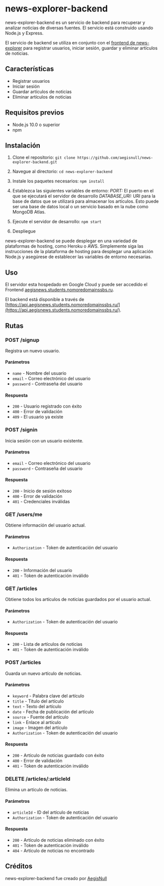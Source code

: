 # news-explorer-backend

news-explorer-backend es un servicio de backend para recuperar y analizar noticias de diversas fuentes. El servicio está construido usando Node.js y Express.

El servicio de backend se utiliza en conjunto con el [frontend de news-explorer](https://github.com/aegisnull/news-explorer-frontend) para registrar usuarios, iniciar sesión, guardar y eliminar artículos de noticias.

## Características

- Registrar usuarios
- Iniciar sesión
- Guardar artículos de noticias
- Eliminar artículos de noticias

## Requisitos previos

- Node.js 10.0 o superior
- npm

## Instalación

1. Clone el repositorio:
   `git clone https://github.com/aegisnull/news-explorer-backend.git`

2. Navegue al directorio:
   `cd news-explorer-backend`

3. Instale los paquetes necesarios:
   `npm install`

4. Establezca las siguientes variables de entorno:
   _PORT:_ El puerto en el que se ejecutará el servidor de desarrollo
   _DATABASE_URI:_ URI para la base de datos que se utilizará para almacenar los artículos. Esto puede ser una base de datos local o un servicio basado en la nube como MongoDB Atlas.

5. Ejecute el servidor de desarrollo:
   `npm start`

6. Despliegue

news-explorer-backend se puede desplegar en una variedad de plataformas de hosting, como Heroku o AWS. Simplemente siga las instrucciones de la plataforma de hosting para desplegar una aplicación Node.js y asegúrese de establecer las variables de entorno necesarias.

## Uso

El servidor esta hospedado en Google Cloud y puede ser accedido el Frontend [aegisnews.students.nomoredomainssbs.ru](https://aegisnews.students.nomoredomainssbs.ru/).

El backend está disponible a través de [https://api.aegisnews.students.nomoredomainssbs.ru/](https://api.aegisnews.students.nomoredomainssbs.ru/).

## Rutas

### POST /signup

Registra un nuevo usuario.

#### Parámetros

- `name` - Nombre del usuario
- `email` - Correo electrónico del usuario
- `password` - Contraseña del usuario

#### Respuesta

- `200` - Usuario registrado con éxito
- `400` - Error de validación
- `409` - El usuario ya existe

### POST /signin

Inicia sesión con un usuario existente.

#### Parámetros

- `email` - Correo electrónico del usuario
- `password` - Contraseña del usuario

#### Respuesta

- `200` - Inicio de sesión exitoso
- `400` - Error de validación
- `401` - Credenciales inválidas

### GET /users/me

Obtiene información del usuario actual.

#### Parámetros

- `Authorization` - Token de autenticación del usuario

#### Respuesta

- `200` - Información del usuario
- `401` - Token de autenticación inválido

### GET /articles

Obtiene todos los artículos de noticias guardados por el usuario actual.

#### Parámetros

- `Authorization` - Token de autenticación del usuario

#### Respuesta

- `200` - Lista de artículos de noticias
- `401` - Token de autenticación inválido

### POST /articles

Guarda un nuevo artículo de noticias.

#### Parámetros

- `keyword` - Palabra clave del artículo
- `title` - Título del artículo
- `text` - Texto del artículo
- `date` - Fecha de publicación del artículo
- `source` - Fuente del artículo
- `link` - Enlace al artículo
- `image` - Imagen del artículo
- `Authorization` - Token de autenticación del usuario

#### Respuesta

- `200` - Artículo de noticias guardado con éxito
- `400` - Error de validación
- `401` - Token de autenticación inválido

### DELETE /articles/:articleId

Elimina un artículo de noticias.

#### Parámetros

- `articleId` - ID del artículo de noticias
- `Authorization` - Token de autenticación del usuario

#### Respuesta

- `200` - Artículo de noticias eliminado con éxito
- `401` - Token de autenticación inválido
- `404` - Artículo de noticias no encontrado

## Créditos

news-explorer-backend fue creado por [AegisNull](https://github.com/aegisnull)
